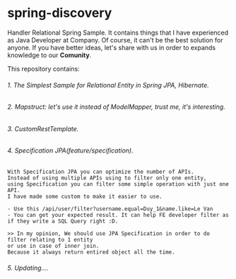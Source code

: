 # spring-discovery

Handler Relational Spring Sample. It contains things that I have experienced as Java Developer at Company. Of course, it can't be the best solution for anyone. If you have better ideas, let's share with us in order to expands knowledge to our **Comunity**.

This repository contains:

###### 1. The Simplest Sample for Relational Entity in Spring JPA, Hibernate.
###### 2. Mapstruct: let's use it instead of ModelMapper, trust me, it's interesting.
###### 3. CustomRestTemplate.
###### 4. Specification JPA(feature/specification).
``` 
With Specification JPA you can optimize the number of APIs.
Instead of using multiple APIs using to filter only one entity, 
using Specification you can filter some simple operation with just one API. 
I have made some custom to make it easier to use.

- Use this /api/user/filter?username.equal=Duy_1&name.like=Le Van
- You can get your expected result. It can help FE developer filter as if they write a SQL Query right :D.

>> In my opinion, We should use JPA Specification in order to do filter relating to 1 entity 
or use in case of inner join.
Because it always return entired object all the time.
```
###### 5. Updating....
